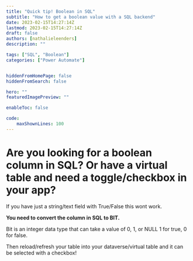 ```yaml
---
title: "Quick tip! Boolean in SQL"
subtitle: "How to get a boolean value with a SQL backend"
date: 2023-02-15T14:27:14Z
lastmod: 2023-02-15T14:27:14Z
draft: false
authors: [nathalieleenders]
description: ""

tags: ["SQL", "Boolean"]
categories: ["Power Automate"]


hiddenFromHomePage: false
hiddenFromSearch: false

hero: ""
featuredImagePreview: ""

enableToc: false

code:
    maxShownLines: 100
---
```


# Are you looking for a boolean column in SQL? Or have a virtual table and need a toggle/checkbox in your app?

If you have just a string/text field with True/False this wont work.

**You need to convert the column in SQL to BIT.**

Bit is an integer data type that can take a value of 0, 1, or NULL
1 for true, 0 for false.

Then reload/refresh your table into your dataverse/virtual table and it can be selected with a checkbox!